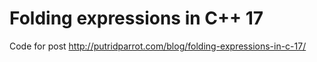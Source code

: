 # Folding expressions in C++ 17 

Code for post http://putridparrot.com/blog/folding-expressions-in-c-17/